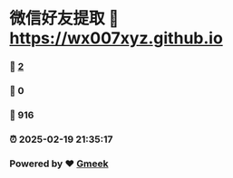 # 微信好友提取 :link: https://wx007xyz.github.io 
### :page_facing_up: [2](https://wx007xyz.github.io/tag.html) 
### :speech_balloon: 0 
### :hibiscus: 916 
### :alarm_clock: 2025-02-19 21:35:17 
### Powered by :heart: [Gmeek](https://github.com/Meekdai/Gmeek)
